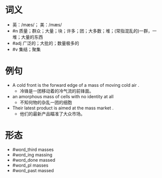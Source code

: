 # 词义
- 英：/mæs/； 美：/mæs/
- #n 质量；群众；大量；块；许多；团；大多数；堆；(常指混乱的)一群，一堆；大量的东西
- #adj 广泛的；大批的；数量极多的
- #v 集结；聚集
# 例句
- A cold front is the forward edge of a mass of moving cold air .
	- 冷锋是一团移动着的冷气流的前锋面。
- an amorphous mass of cells with no identity at all
	- 不知何物的杂乱一团的细胞
- Their latest product is aimed at the mass market .
	- 他们的最新产品瞄准了大众市场。
# 形态
- #word_third masses
- #word_ing massing
- #word_done massed
- #word_pl masses
- #word_past massed
